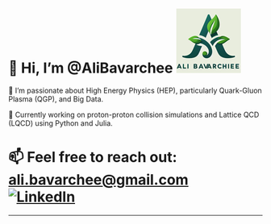 👋 Hi, I’m @AliBavarchee ![Logo](logo.png)
====
👀 I’m passionate about High Energy Physics (HEP), particularly Quark-Gluon Plasma (QGP), and Big Data.  

🌱 Currently working on proton-proton collision simulations and Lattice QCD (LQCD) using Python and Julia.  

📫 Feel free to reach out: [ali.bavarchee@gmail.com](mailto:ali.bavarchee@gmail.com)  
[![LinkedIn](https://img.shields.io/badge/LinkedIn-0077B5?style=flat&logo=linkedin&logoColor=white)](https://www.linkedin.com/in/ali-bavarchee-qip/)
====

---




<!---
AliBavarchee/AliBavarchee is a ✨ special ✨ repository because its `README.md` (this file) appears on your GitHub profile.
You can click the Preview link to take a look at your changes.
--->
